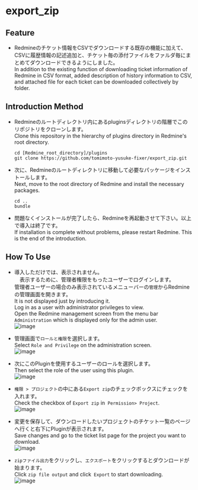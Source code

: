 # export_zip

## Feature

- Redmineのチケット情報をCSVでダウンロードする既存の機能に加えて、CSVに履歴情報の記述追加と、チケット毎の添付ファイルをファルダ毎にまとめてダウンロードできるようにしました。  
In addition to the existing function of downloading ticket information of Redmine in CSV format, added description of history information to CSV, and attached file for each ticket can be downloaded collectively by folder.

## Introduction Method

- Redmineのルートディレクトリ内にあるpluginsディレクトリの階層でこのリポジトリをクローンします。  
  Clone this repository in the hierarchy of plugins directory in Redmine's root directory.
  ```
  cd [Redmine_root_directory]/plugins
  git clone https://github.com/tomimoto-yusuke-fixer/export_zip.git
  ```
- 次に、Redmineのルートディレクトリに移動して必要なパッケージをインストールします。  
  Next, move to the root directory of Redmine and install the necessary packages.
  ```
  cd ..
  bundle
  ```
- 問題なくインストールが完了したら、Redmineを再起動させて下さい。以上で導入は終了です。  
  If installation is complete without problems, please restart Redmine. This is the end of the introduction.
  
## How To Use

- 導入しただけでは、表示されません。  
　表示するために、管理者権限をもったユーザーでログインします。  
  管理者ユーザーの場合のみ表示されているメニューバーの`管理`からRedmineの管理画面を開きます。  
  It is not displayed just by introducing it.  
  Log in as a user with administrator privileges to view.  
  Open the Redmine management screen from the menu bar `Administration` which is displayed only for the admin user.  
  ![image](https://user-images.githubusercontent.com/49511424/62345879-ecf34600-b52e-11e9-874b-df4ae868ed59.png)
  
- 管理画面で`ロールと権限`を選択します。  
  Select `Role and Privilege` on the administration screen.  
  ![image](https://user-images.githubusercontent.com/49511424/62346285-87a05480-b530-11e9-8f5f-7cafa9c550b1.png)  
- 次にこのPluginを使用するユーザーのロールを選択します。  
  Then select the role of the user using this plugin.  
  ![image](https://user-images.githubusercontent.com/49511424/62346555-87548900-b531-11e9-9255-ac160b9bf2f9.png)  
- `権限 > プロジェクト`の中にある`Export zip`のチェックボックスにチェックを入れます。  
  Check the checkbox of `Export zip` in` Permission> Project`.  
  ![image](https://user-images.githubusercontent.com/49511424/62437993-75b4f080-b780-11e9-8367-1388dc2928e6.png)
- 変更を保存して、ダウンロードしたいプロジェクトのチケット一覧のページへ行くと右下にPluginが表示されます。  
  Save changes and go to the ticket list page for the project you want to download.  
  ![image](https://user-images.githubusercontent.com/49511424/62346199-2f695280-b530-11e9-9f4d-1477d9d28e5b.png)  
- `zipファイル出力`をクリックし、`エクスポート`をクリックするとダウンロードが始まります。  
  Click `zip file output` and click` Export` to start downloading.  
  ![image](https://user-images.githubusercontent.com/49511424/62440789-91be8f00-b78c-11e9-8b2a-4865b3b5d313.png)
